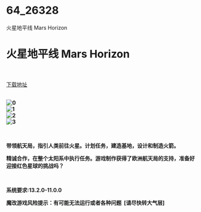 # 64_26328
火星地平线 Mars Horizon
# 火星地平线 Mars Horizon
 <br/></br>
[下载地址](https://www.switch520.cc/article/26328 "下载地址")
<br/></br>

<p><strong><img src="https://www.helloimg.com/images/2022/01/14/G7k555.jpg" alt="0" border="0"></strong><br>
<strong><img src="https://www.helloimg.com/images/2022/01/14/G7gjSz.jpg" alt="1" border="0"></strong><br>
<strong><img src="https://www.helloimg.com/images/2022/01/14/G7gupA.jpg" alt="2" border="0"></strong><br>
<strong><img src="https://www.helloimg.com/images/2022/01/14/G7ghoR.jpg" alt="3" border="0"></strong></p>
<p>&nbsp;</p>
<p><strong>带领航天局，指引人类前往火星。计划任务，建造基地，设计和制造火箭。</strong></p>
<p><strong>精诚合作，在整个太阳系中执行任务。游戏制作获得了欧洲航天局的支持，准备好迎接红色星球的挑战吗？</strong></p>
<p>&nbsp;</p>
<p><strong>系统要求:13.2.0-11.0.0</strong></p>
<p><strong>魔改游戏风险提示：有可能无法运行或者各种问题 &nbsp;[请尽快转大气层]</strong></p>



